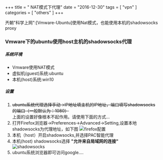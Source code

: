 +++
title = " NAT模式下代理"
date = "2016-12-30"
tags = [ "vpn" ]
categories = [ "others" ]
+++

兲朝"科学上网":[Vmware-Ubuntu]使用Nat模式，也能使用本机的shadowsocks proxy
<!--more-->
### Vmware下的ubuntu使用host主机的shadowsocks代理

##### 系统环境

* Vmware使用NAT模式 
* 虚拟机(guest)系统:ubuntu
* 本机(host)系统:win10

##### 设置

1. ~~ubuntu系统代理选择手动->IP地址填主机的IP地址，端口填写shadowsocks的端口（一般默认为：1080）~~  
上面的设置好像根本不起作用。请使用下面的方式...
2. 打开Firefox浏览器->Preferences->Advanced->Setting,设置本地shadowsocks为代理地址，如下图
![firefox配置](../../pictures/QQ20170224232636.png "请开启")
3. 本机（host）开启shadowsocks,并选择PAC智能代理
4. 本机(host) shadowsocks选择 **"允许来自局域网的连接"**  
![shadowsocks](../../pictures/QQ20161231200256.png "请开启")
5. ubuntu系统浏览器即可访问google....
